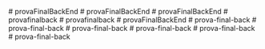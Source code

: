 
#   p r o v a F i n a l B a c k E n d  
 #   p r o v a F i n a l B a c k E n d  
 #   p r o v a F i n a l B a c k E n d  
 #   p r o v a f i n a l b a c k  
 #   p r o v a f i n a l b a c k  
 #   p r o v a F i n a l B a c k E n d  
 #   p r o v a - f i n a l - b a c k  
 #   p r o v a - f i n a l - b a c k  
 #   p r o v a - f i n a l - b a c k  
 #   p r o v a - f i n a l - b a c k  
 #   p r o v a - f i n a l - b a c k  
 #   p r o v a - f i n a l - b a c k  
 